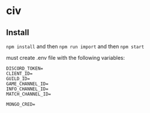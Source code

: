 # civ
## Install

`npm install` and then `npm run import` and then `npm start`

must create .env file with the following variables:

```
DISCORD_TOKEN=
CLIENT_ID=
GUILD_ID=
GAME_CHANNEL_ID=
INFO_CHANNEL_ID=
MATCH_CHANNEL_ID=

MONGO_CRED=
```